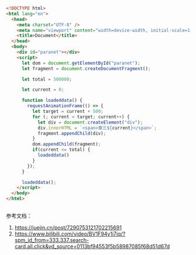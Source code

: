 ```html

<!DOCTYPE html>
<html lang="en">
  <head>
    <meta charset="UTF-8" />
    <meta name="viewport" content="width=device-width, initial-scale=1.0" />
    <title>Document</title>
  </head>
  <body>
    <div id="paranet"></div>
    <script>
      let dom = document.getElementById("paranet");
      let fragment = document.createDocumentFragment();

      let total = 500000;

      let current = 0;

      function loadeddata() {
        requestAnimationFrame(() => {
          let target = current + 500;
          for (; current < target; current++) {
            let div = document.createElement("div");
            div.innerHTML = `<span>章三${current}</span>`;
            fragment.appendChild(div);
          }
          dom.appendChild(fragment);
          if(current <= total) {
            loadeddata()
          }
        });
      }

      loadeddata();
    </script>
  </body>
</html>



```

参考文档：

1. https://juejin.cn/post/7290753121702215691
2. https://www.bilibili.com/video/BV1F94y1i7iq/?spm_id_from=333.337.search-card.all.click&vd_source=0113bf94553f5b58987085f68d51d67d